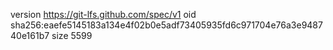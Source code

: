 version https://git-lfs.github.com/spec/v1
oid sha256:eaefe5145183a134e4f02b0e5adf73405935fd6c971704e76a3e948740e161b7
size 5599
